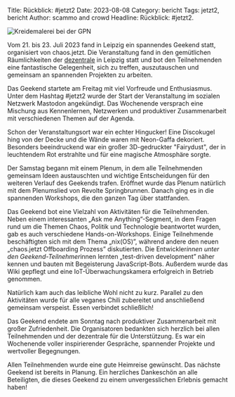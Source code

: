 Title: Rückblick: #jetzt2
Date: 2023-08-08
Category: bericht
Tags: jetzt2, bericht
Author: scammo and crowd
Headline: Rückblick: #jetzt2. <!-- Knackiges preview für mastodon -->

![Kreidemalerei bei der GPN]({static}/images/dezentrale-tuer.jpg)


Vom 21. bis 23. Juli 2023 fand in Leipzig ein spannendes Geekend statt, organisiert von chaos.jetzt. Die Veranstaltung fand in den gemütlichen Räumlichkeiten der [dezentrale](https://dezentrale.space/) in Leipzig statt und bot den Teilnehmenden eine fantastische Gelegenheit, sich zu treffen, auszutauschen und gemeinsam an spannenden Projekten zu arbeiten.

Das Geekend startete am Freitag mit viel Vorfreude und Enthusiasmus. Unter dem Hashtag #jetzt2 wurde der Start der Veranstaltung im sozialen Netzwerk Mastodon angekündigt. Das Wochenende versprach eine Mischung aus Kennenlernen, Netzwerken und produktiver Zusammenarbeit mit verschiedenen Themen auf der Agenda.

Schon der Veranstaltungsort war ein echter Hingucker! Eine Discokugel hing von der Decke und die Wände waren mit Neon-Gaffa dekoriert. Besonders beeindruckend war ein großer 3D-gedruckter "Fairydust", der in leuchtendem Rot erstrahlte und für eine magische Atmosphäre sorgte.

Der Samstag begann mit einem Plenum, in dem alle Teilnehmenden gemeinsam Ideen austauschten und wichtige Entscheidungen für den weiteren Verlauf des Geekends trafen. Eröffnet wurde das Plenum natürlich mit dem Plenumslied von Revolte Springbrunnen. Danach ging es in die spannenden Workshops, die den ganzen Tag über stattfanden.

Das Geekend bot eine Vielzahl von Aktivitäten für die Teilnehmenden. Neben einem interessanten „Ask me Anything”-Segment, in dem Fragen rund um die Themen Chaos, Politik und Technologie beantwortet wurden, gab es auch verschiedene Hands-on-Workshops. Einige Teilnehmende beschäftigten sich mit dem Thema „nix(OS)”, während andere den neuen „chaos.jetzt Offboarding Prozess” diskutierten. Die Entwickler*innen unter den Geekend-Teilnehmer*innen lernten „test-driven development” näher kennen und bauten mit Begeisterung JavaScript-Bots. Außerdem wurde das Wiki gepflegt und eine IoT-Überwachungskamera erfolgreich in Betrieb genommen.

Natürlich kam auch das leibliche Wohl nicht zu kurz. Parallel zu den Aktivitäten wurde für alle veganes Chili zubereitet und anschließend gemeinsam verspeist. Essen verbindet schließlich!

Das Geekend endete am Sonntag nach produktiver Zusammenarbeit mit großer Zufriedenheit. Die Organisatoren bedankten sich herzlich bei allen Teilnehmenden und der dezentrale für die Unterstützung. Es war ein Wochenende voller inspirierender Gespräche, spannender Projekte und wertvoller Begegnungen.

Allen Teilnehmenden wurde eine gute Heimreise gewünscht. Das nächste Geekend ist bereits in Planung. Ein herzliches Dankeschön an alle Beteiligten, die dieses Geekend zu einem unvergesslichen Erlebnis gemacht haben! 